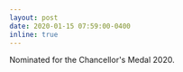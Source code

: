```yaml
---
layout: post
date: 2020-01-15 07:59:00-0400
inline: true
---
```


Nominated for the Chancellor's Medal 2020.
